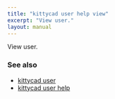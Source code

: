 ```yaml
---
title: "kittycad user help view"
excerpt: "View user."
layout: manual
---
```


View user.

### See also

* [kittycad user](./kittycad_user)
* [kittycad user help](./kittycad_user_help)